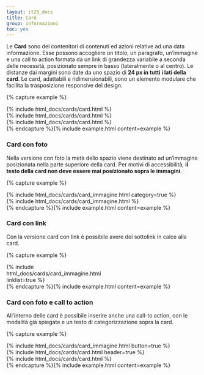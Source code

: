 ```yaml
---
layout: it25_docs
title: Card
group: informazioni
toc: yes
---
```


Le **Card** sono dei contenitori di contenuti ed azioni relative ad una data informazione. Esse possono accogliere un titolo, un paragrafo, un’immagine e una call to action formata
da un link di grandezza variabile a seconda delle necessità, posizionato sempre in basso (lateralmente o al centro). Le distanze dai margini sono date da uno spazio di **24 px in tutti i lati della card**.
Le card, adattabili e ridimensionabili, sono un elemento modulare che facilita la trasposizione responsive del design.

{% capture example %}

<div class="row">
  <div class="col">
 {% include html_docs/cards/card.html %}
  </div>
  <div class="col">
 {% include html_docs/cards/card.html %}
  </div>
  <div class="col">
 {% include html_docs/cards/card.html %}
  </div>
</div>
{% endcapture %}{% include example.html content=example %}

### Card con foto

Nella versione con foto la metà dello spazio viene destinato ad un’immagine posizionata nella parte superiore della card. Per motivi di accessibilità, **il testo della card non deve essere mai posizionato sopra le immagini**.

{% capture example %}

<div class="row">
  <div class="col">
  {% include html_docs/cards/card_immagine.html category=true %}
  </div>
  <div class="col">
  {% include html_docs/cards/card_immagine.html %}
  </div>
</div>
{% endcapture %}{% include example.html content=example %}

### Card con link

Con la versione card con link è possibile avere dei sottolink in calce alla card.

{% capture example %}

  <div style="width: 20rem;">
  {% include html_docs/cards/card_immagine.html linklist=true %}
  </div>
{% endcapture %}{% include example.html content=example %}

### Card con foto e call to action

All’interno delle card è possibile inserire anche una call-to action, con le modalità già spiegate e un testo di categorizzazione sopra la card.

{% capture example %}

<div class="row">
  <div class="col">
 {% include html_docs/cards/card_immagine.html button=true %}
  </div>
  <div class="col">
 {% include html_docs/cards/card.html header=true %}
  </div>
  <div class="col">
 {% include html_docs/cards/card.html %}
  </div>
</div>
{% endcapture %}{% include example.html content=example %}
